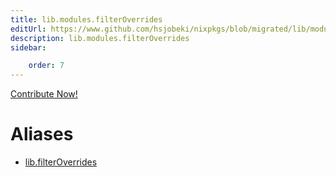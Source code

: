 ```yaml
---
title: lib.modules.filterOverrides
editUrl: https://www.github.com/hsjobeki/nixpkgs/blob/migrated/lib/modules.nix#L934C21
description: lib.modules.filterOverrides
sidebar:

    order: 7
---
```


<a href="https://www.github.com/hsjobeki/nixpkgs/blob/migrated/lib/modules.nix#L934C21">Contribute Now!</a>


# Aliases

- [lib.filterOverrides](/nix-doc-comments/reference/lib/lib-filteroverrides)


